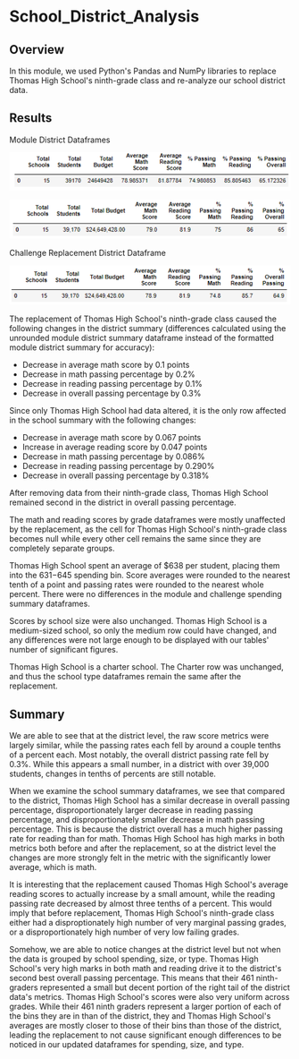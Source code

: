 # School_District_Analysis

## Overview

In this module, we used Python's Pandas and NumPy libraries to replace Thomas High School's ninth-grade class and re-analyze our school district data.

## Results

Module District Dataframes

![moduledistrictraw](moduledistrictraw.png)

![moduledistrictrounded](moduledistrictrounded.png)

Challenge Replacement District Dataframe

![challengedistrict](challengedistrict.png)

The replacement of Thomas High School's ninth-grade class caused the following changes in the district summary (differences calculated using the unrounded module district summary dataframe instead of the formatted module district summary for accuracy):

- Decrease in average math score by 0.1 points
- Decrease in math passing percentage by 0.2%
- Decrease in reading passing percentage by 0.1%
- Decrease in overall passing percentage by 0.3%

Since only Thomas High School had data altered, it is the only row affected in the school summary with the following changes:

- Decrease in average math score by 0.067 points
- Increase in average reading score by 0.047 points
- Decrease in math passing percentage by 0.086%
- Decrease in reading passing percentage by 0.290%
- Decrease in overall passing percentage by 0.318%

After removing data from their ninth-grade class, Thomas High School remained second in the district in overall passing percentage.

The math and reading scores by grade dataframes were mostly unaffected by the replacement, as the cell for Thomas High School's ninth-grade class becomes null while every other cell remains the same since they are completely separate groups.

Thomas High School spent an average of $638 per student, placing them into the $631-$645 spending bin.  Score averages were rounded to the nearest tenth of a point and passing rates were rounded to the nearest whole percent.  There were no differences in the module and challenge spending summary dataframes.

Scores by school size were also unchanged.  Thomas High School is a medium-sized school, so only the medium row could have changed, and any differences were not large enough to be displayed with our tables' number of significant figures.

Thomas High School is a charter school.  The Charter row was unchanged, and thus the school type dataframes remain the same after the replacement.

## Summary

We are able to see that at the district level, the raw score metrics were largely similar, while the passing rates each fell by around a couple tenths of a percent each.  Most notably, the overall district passing rate fell by 0.3%.  While this appears a small number, in a district with over 39,000 students, changes in tenths of percents are still notable.

When we examine the school summary dataframes, we see that compared to the district, Thomas High School has a similar decrease in overall passing percentage, disproportionately larger decrease in reading passing percentage, and disproportionately smaller decrease in math passing percentage.  This is because the district overall has a much higher passing rate for reading than for math.  Thomas High School has high marks in both metrics both before and after the replacement, so at the district level the changes are more strongly felt in the metric with the significantly lower average, which is math.

It is interesting that the replacement caused Thomas High School's average reading scores to actually increase by a small amount, while the reading passing rate decreased by almost three tenths of a percent.  This would imply that before replacement, Thomas High School's ninth-grade class either had a disproptionately high number of very marginal passing grades, or a disproportionately high number of very low failing grades.

Somehow, we are able to notice changes at the district level but not when the data is grouped by school spending, size, or type.  Thomas High School's very high marks in both math and reading drive it to the district's second best overall passing percentage.  This means that their 461 ninth-graders represented a small but decent portion of the right tail of the district data's metrics.  Thomas High School's scores were also very uniform across grades.  While their 461 ninth graders represent a larger portion of each of the bins they are in than of the district, they and Thomas High School's averages are mostly closer to those of their bins than those of the district, leading the replacement to not cause significant enough differences to be noticed in our updated dataframes for spending, size, and type.
